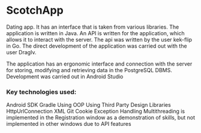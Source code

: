 # ScotchApp

Dating app. It has an interface that is taken from various libraries. The application is written in Java. An API is written for the application, which allows it to interact with the server. The api was written by the user kek-flip in Go. The direct development of the application was carried out with the user DragIv.

The application has an ergonomic interface and connection with the server for storing, modifying and retrieving data in the PostgreSQL DBMS. Development was carried out in Android Studio

<H3> Key technologies used: </H3>

Android SDK
Gradle
Using OOP
Using Third Party Design Libraries
HttpUrlConnection
XML
Git
Cookie
Exception Handling
Multithreading is implemented in the Registration window as a demonstration of skills, but not implemented in other windows due to API features

